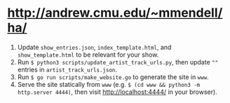 # http://andrew.cmu.edu/~mmendell/ha/
1. Update `show_entries.json`, `index_template.html`, and `show_template.html` to be relevant for your show.
1. Run `$ python3 scripts/update_artist_track_urls.py`, then update `""` entries in `artist_track_urls.json`.
1. Run `$ go run scripts/make_website.go` to generate the site in `www`.
1. Serve the site statically from `www` (e.g. `$ (cd www && python3 -m http.server 4444)`, then visit <http://localhost:4444/> in your browser).
